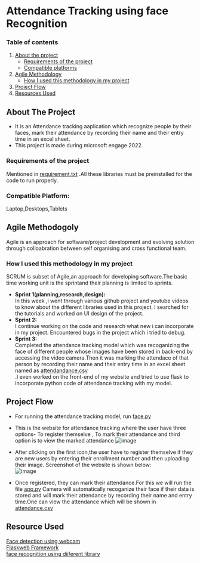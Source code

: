 # Attendance Tracking using face Recognition
### Table of contents <BR>
1. [About the project](https://github.com/ADHYA-MITTAL/face-recognition#about-the-project)<br>
    - [Requirements of the project](https://github.com/ADHYA-MITTAL/face-recognition#requirements-of-the-project)<br>
    - [Compatible platforms](https://github.com/ADHYA-MITTAL/face-recognition#compatible-platform)<br>  
2. [Agile Methodology](https://github.com/ADHYA-MITTAL/face-recognition/#agile-methodogoly)<br>
    - [How I used this methodology in my project](https://github.com/ADHYA-MITTAL/face-recognition#how-i-used-this-methodology-in-my-project)<br>
3. [Project Flow](https://github.com/ADHYA-MITTAL/face-recognition/#project-flow) <br>
4. [Resources Used](https://github.com/ADHYA-MITTAL/face-recognition/#resource-used)
  
## About The Project
- It is an Attendance tracking aaplication which recognize people by their faces, mark their attendance by recording their name and their entry time in an excel sheet.
- This project is made during microsoft engage 2022.<br>
### Requirements of the project
Mentioned in [requirement.txt](https://github.com/ADHYA-MITTAL/face-recognition/blob/main/requirement.txt) .All these libraries must be preinstalled for the code to run properly. <br>
### Compatible Platform:<br>
Laptop,Desktops,Tablets
## Agile Methodogoly
Agile is an approach for software/project development and evolving solution through colloabration between self organising and cross functional team.
### How I used this methodology in my project
 SCRUM is subset of Agile,an approach for developing software.The basic time working unit is the sprintand their planning is limited to sprints.
- **Sprint 1(planning,research,design):**<br>
In this week ,i went through various github project and youtube videos to know about the different libraries used in this project. I searched for the tutorials and worked on UI design of the project.<br>
- **Sprint 2:**<br>
 I continue working on the code and research what new i can incorporate in my project. Encountered bugs in the project which i tried to debug.<br>
- **Sprint 3:**<br>
 Completed the attendance tracking model which was recoganizing the face of different people whose images have been stored in back-end by accessing the video camera.Then it was marking the attendace of that person by recording their name and their entry time in an excel sheet named as [attendandance.csv](https://github.com/ADHYA-MITTAL/face-recognition/blob/main/attendance.csv)<br>.I even worked on the front-end of my website and tried to use flask to incorporate python code of attendance tracking with my model. 
## Project Flow
- For running the attendance tracking model, run [face.py](https://github.com/ADHYA-MITTAL/face-recognition/blob/main/face.py) 
- This is the website for attendance tracking where the user have three options- To register themselve , To mark their attendance and third option is to view the marked attendance
    ![image](https://user-images.githubusercontent.com/79329319/170869219-d317135c-ffe2-4c9f-bd16-c19edf2e47f4.png)

- After clicking on the first icon,the user have to register themselve if they are new users by entering their enrollment number and then uploading their image. Screenshot of the website is shown below:<br>
    ![image](https://user-images.githubusercontent.com/79329319/170869487-ec2c6c45-6b3f-4e0a-9996-d82606ce80e5.png)
- Once registered, they can mark their attendance.For this we will run the file [app.py](https://github.com/ADHYA-MITTAL/face-recognition/blob/main/app.py) Camera will automatically recoganize their face if their data is stored and will mark their attendance by recording their name and entry time.One can view the attendance which will be shown in [attendance.csv](https://github.com/ADHYA-MITTAL/face-recognition/blob/main/attendance.csv)
## Resource Used
 [Face detection using webcam](https://realpython.com/face-detection-in-python-using-a-webcam/#pre-requisites)<br>
 [Flaskweb Framework](https://www.youtube.com/watch?v=Az1MH_e1hVA)<br>
 [face recognition using diiferent library](https://analyticsindiamag.com/a-complete-guide-on-building-a-face-attendance-system/)
